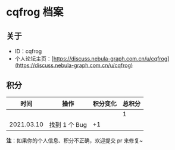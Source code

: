 # cqfrog 档案

## 关于

- ID：cqfrog
- 个人论坛主页：[https://discuss.nebula-graph.com.cn/u/cqfrog](https://discuss.nebula-graph.com.cn/u/cqfrog)

## 积分

| 时间 | 操作 | 积分变化 | 总积分  |
| --- | --- | --- | --- |
|  |  |  | 1 |
| 2021.03.10 | 找到 1 个 Bug | +1 |  |


**注**：如果你的个人信息、积分不正确，欢迎提交 pr 来修复~